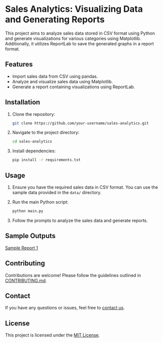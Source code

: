 # Sales Analytics: Visualizing Data and Generating Reports

This project aims to analyze sales data stored in CSV format using Python and generate visualizations for various categories using Matplotlib. Additionally, it utilizes ReportLab to save the generated graphs in a report format.

## Features

- Import sales data from CSV using pandas.
- Analyze and visualize sales data using Matplotlib.
- Generate a report containing visualizations using ReportLab.

## Installation

1. Clone the repository:

    ```bash
    git clone https://github.com/your-username/sales-analytics.git
    ```

2. Navigate to the project directory:

    ```bash
    cd sales-analytics
    ```

3. Install dependencies:

    ```bash
    pip install -r requirements.txt
    ```

## Usage

1. Ensure you have the required sales data in CSV format. You can use the sample data provided in the `data/` directory.

2. Run the main Python script:

    ```bash
    python main.py
    ```

3. Follow the prompts to analyze the sales data and generate reports.

## Sample Outputs

[Sample Report 1](https://drive.google.com/drive/folders/1Hkjq7aFduyozURKIKEnGkpeL8rpjCeVw?usp=sharing)


## Contributing

Contributions are welcome! Please follow the guidelines outlined in [CONTRIBUTING.md](CONTRIBUTING.md).

## Contact

If you have any questions or issues, feel free to [contact us](vibhutigupta2018@gmail.com).

## License

This project is licensed under the [MIT License](LICENSE).

